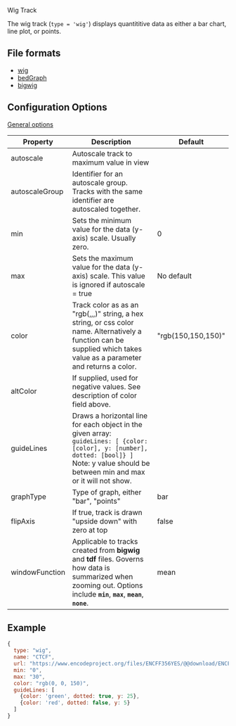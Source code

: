 <p class="page-title">Wig Track</p>

The wig track (`type = 'wig'`) displays quantititive data as either a bar chart, line plot, or points.

## File formats

* [wig](https://genome.ucsc.edu/goldenPath/help/wiggle.html)
* [bedGraph](https://genome.ucsc.edu/goldenPath/help/bedgraph.html)
* [bigwig](https://genome.ucsc.edu/goldenPath/help/bigWig.html)


## Configuration Options

[General options](Tracks.md#options-for-all-track-types)

| Property       | Description                                                                                                                                                                                       | Default            |
|----------------|---------------------------------------------------------------------------------------------------------------------------------------------------------------------------------------------------|--------------------|
| autoscale      | Autoscale track to maximum value in view                                                                                                                                                          |                    |
| autoscaleGroup | Identifier for an autoscale group.  Tracks with the same identifier are autoscaled together.                                                                                                      |                    |
| min            | Sets the minimum value for the data (y-axis) scale.  Usually zero.                                                                                                                                | 0                  |
| max            | Sets the  maximum value for the data (y-axis) scale. This value is ignored if autoscale = true                                                                                                    | No default         |
| color          | Track color as as an "rgb(,,,)" string, a hex string, or css color name.  Alternatively a function can be supplied which takes value as a parameter and returns a color.                          | "rgb(150,150,150)" |
| altColor       | If supplied, used for negative values.  See description of color field above.                                                                                                                     |                    |
| guideLines     | Draws a horizontal line for each object in the given array: ```guideLines: [ {color: [color], y: [number], dotted: [bool]} ]```  Note: y value should be between min and max or it will not show. |                    |
| graphType      | Type of graph, either "bar", "points"                                                                                                                                                             | bar                |
| flipAxis       | If true, track is drawn "upside down" with zero at top                                                                                                                                            | false              |
| windowFunction | Applicable to tracks created from **bigwig** and **tdf** files.  Governs how data is summarized when zooming out.  Options include **`min`**, **`max`**, **`mean`**, **`none`**.               | mean               |

## Example

```javascript
{
  type: "wig",
  name: "CTCF",
  url: "https://www.encodeproject.org/files/ENCFF356YES/@@download/ENCFF356YES.bigWig",
  min: "0",
  max: "30",
  color: "rgb(0, 0, 150)",
  guideLines: [
    {color: 'green', dotted: true, y: 25}, 
    {color: 'red', dotted: false, y: 5}
  ]
}

```
